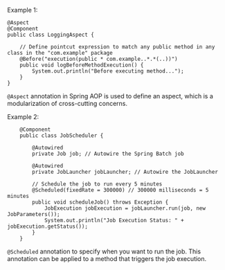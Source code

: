 Example 1:

```
@Aspect
@Component
public class LoggingAspect {

    // Define pointcut expression to match any public method in any class in the "com.example" package
    @Before("execution(public * com.example..*.*(..))")
    public void logBeforeMethodExecution() {
        System.out.println("Before executing method...");
    }
}
```

`@Aspect` annotation in Spring AOP is used to define an aspect, which is a modularization of cross-cutting concerns.

Example 2:

```
    @Component
    public class JobScheduler {

        @Autowired
        private Job job; // Autowire the Spring Batch job

        @Autowired
        private JobLauncher jobLauncher; // Autowire the JobLauncher

        // Schedule the job to run every 5 minutes
        @Scheduled(fixedRate = 300000) // 300000 milliseconds = 5 minutes
        public void scheduleJob() throws Exception {
            JobExecution jobExecution = jobLauncher.run(job, new JobParameters());
            System.out.println("Job Execution Status: " + jobExecution.getStatus());
        }
    }
```

`@Scheduled` annotation to specify when you want to run the job. This annotation can be applied to a method that triggers the job execution.
